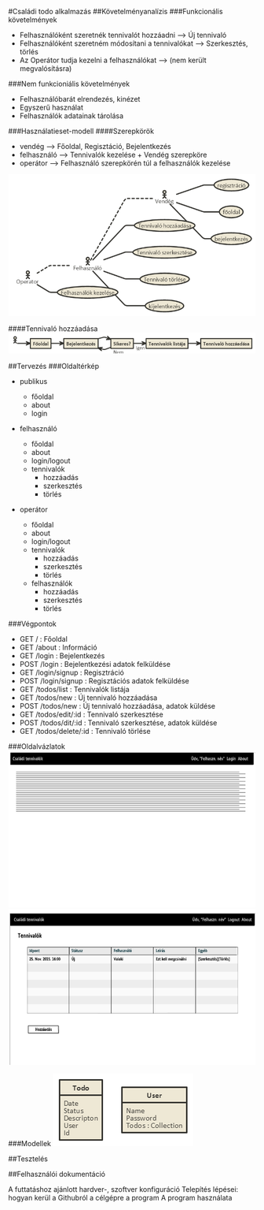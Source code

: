 #Családi todo alkalmazás
##Követelményanalízis
###Funkcionális követelmények
* Felhasználóként szeretnék tennivalót hozzáadni --> Új tennivaló
* Felhasználóként szeretném módosítani a tennivalókat --> Szerkesztés, törlés
* Az Operátor tudja kezelni a felhasználókat --> (nem került megvalósításra)

###Nem funkcioniális követelmények
* Felhasználóbarát elrendezés, kinézet
* Egyszerű használat
* Felhasználók adatainak tárolása

###Használatieset-modell
####Szerepkörök
* vendég --> Főoldal, Regisztáció, Bejelentkezés
* felhasználó --> Tennivalók kezelése + Vendég szerepköre
* operátor --> Felhasználó szerepkörén túl a felhasználók kezelése

![Használatieset](docs/images/haszn_eset.png)

####Tennivaló hozzáadása
![Hozzáadás](docs/images/hozzaad.png)

##Tervezés
###Oldaltérkép
* publikus
  * főoldal
  * about
  * login

* felhasználó
  * főoldal
  * about
  * login/logout
  * tennivalók
    * hozzáadás
    * szerkesztés
    * törlés

* operátor
  * főoldal
  * about
  * login/logout
  * tennivalók
    * hozzáadás
    * szerkesztés
    * törlés
  * felhasználók
    * hozzáadás
    * szerkesztés
    * törlés 

###Végpontok
* GET / : Főoldal
* GET /about : Információ
* GET /login : Bejelentkezés
* POST /login : Bejelentkezési adatok felküldése
* GET /login/signup : Regisztráció
* POST /login/signup : Regisztációs adatok felküldése
* GET /todos/list : Tennivalók listája
* GET /todos/new : Új tennivaló hozzáadása
* POST /todos/new : Új tennivaló hozzáadása, adatok küldése
* GET /todos/edit/:id : Tennivaló szerkesztése
* POST /todos/dit/:id : Tennivaló szerkesztése, adatok küldése
* GET /todos/delete/:id : Tennivaló törlése

###Oldalvázlatok
![Főoldal](docs/images/fooldal.png)
![Lista](docs/images/lista.png)

###Modellek
![Modellek](docs/images/models.png)

##Tesztelés


##Felhasználói dokumentáció

A futtatáshoz ajánlott hardver-, szoftver konfiguráció
Telepítés lépései: hogyan kerül a Githubról a célgépre a program
A program használata